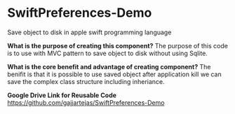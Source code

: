 # SwiftPreferences-Demo
Save object to disk in apple swift programming language

**What is the purpose of creating this component?**
The purpose of this code is to use with MVC pattern to save object to disk without using Sqlite.

**What is the core benefit and advantage of creating component?**
The benifit is that it is possible to use saved object after application kill we can save the complex class structure including inheriance.

**Google Drive Link for Reusable Code**
https://github.com/gajjartejas/SwiftPreferences-Demo
